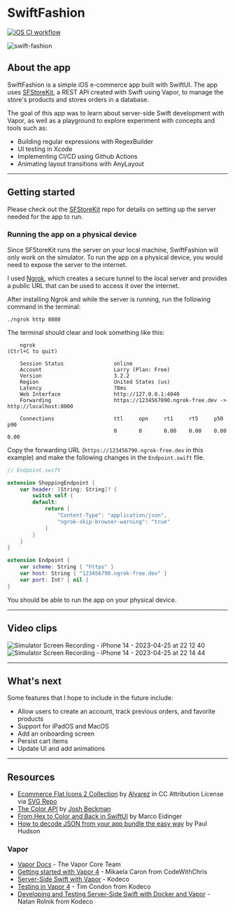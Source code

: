 # SwiftFashion

[![iOS CI workflow](https://github.com/larryn35/SwiftFashion/actions/workflows/CI.yml/badge.svg)](https://github.com/larryn35/SwiftFashion/actions/workflows/CI.yml)

![swift-fashion](https://user-images.githubusercontent.com/64430817/234474653-514b6107-e840-4387-a5cb-7e5bffa0a6f9.png)

## About the app

SwiftFashion is a simple iOS e-commerce app built with SwiftUI. The app uses [SFStoreKit](https://github.com/larryn35/SFStoreKit), a REST API created with Swift using Vapor, to manage the store's products and stores orders in a database. 

The goal of this app was to learn about server-side Swift development with Vapor, as well as a playground to explore experiment with concepts and tools such as:
- Building regular expressions with RegexBuilder
- UI testing in Xcode
- Implementing CI/CD using Github Actions
- Animating layout transitions with AnyLayout

---

## Getting started
Please check out the [SFStoreKit](https://github.com/larryn35/SFStoreKit) repo for details on setting up the server needed for the app to run.

### Running the app on a physical device
Since SFStoreKit runs the server on your local machine, SwiftFashion will only work on the simulator. To run the app on a physical device, you would need to expose the server to the internet. 

I used [Ngrok](https://ngrok.com/docs/getting-started/), which creates a secure tunnel to the local server and provides a public URL that can be used to access it over the internet.

After installing Ngrok and while the server is running, run the following command in the terminal:
```
./ngrok http 8080
```

The terminal should clear and look something like this:
```
    ngrok                                                                       (Ctrl+C to quit)
    
    Session Status                online
    Account                       Larry (Plan: Free)
    Version                       3.2.2
    Region                        United States (us)
    Latency                       78ms
    Web Interface                 http://127.0.0.1:4040
    Forwarding                    https://1234567890.ngrok-free.dev -> http://localhost:8000
    
    Connections                   ttl     opn     rt1     rt5     p50     p90
                                  0       0       0.00    0.00    0.00    0.00
```

Copy the forwarding URL (```https://123456790.ngrok-free.dev``` in this example) and make the following changes in the ```Endpoint.swift``` file.

```swift
// Endpoint.swift

extension ShoppingEndpoint {
    var header: [String: String]? {
        switch self {
        default:
            return [
                "Content-Type": "application/json",
                "ngrok-skip-browser-warning": "true"
            ]
        }
    }
}

extension Endpoint {
    var scheme: String { "https" }
    var host: String { "123456790.ngrok-free.dev" }
    var port: Int? { nil }
}
```

You should be able to run the app on your physical device.

---

## Video clips


![Simulator Screen Recording - iPhone 14 - 2023-04-25 at 22 12 40](https://user-images.githubusercontent.com/64430817/234475710-b2ee180a-2dd4-42d4-9e83-8822c3f1c60f.gif)
![Simulator Screen Recording - iPhone 14 - 2023-04-25 at 22 14 44](https://user-images.githubusercontent.com/64430817/234475980-0c8aef5c-f676-4520-a61f-661b06fa604a.gif)

---

## What's next
Some features that I hope to include in the future include:
- Allow users to create an account, track previous orders, and favorite products
- Support for iPadOS and MacOS
- Add an onboarding screen
- Persist cart items
- Update UI and add animations

---

## Resources

- [Ecommerce Flat Icons 2 Collection](https://www.svgrepo.com/collection/ecommerce-flat-icons-2/) by <a href="https://www.graphicsfuel.com/2017/09/fashion-icons-set/?ref=svgrepo.com" target="_blank">Alvarez</a> in CC Attribution License via <a href="https://www.svgrepo.com/" target="_blank">SVG Repo</a>
- [The Color API](https://www.thecolorapi.com/) by [Josh Beckman](https://www.joshbeckman.org/)
- [From Hex to Color and Back in SwiftUI](https://blog.eidinger.info/from-hex-to-color-and-back-in-swiftui) by Marco Eidinger
- [How to decode JSON from your app bundle the easy way](https://www.hackingwithswift.com/example-code/system/how-to-decode-json-from-your-app-bundle-the-easy-way) by Paul Hudson

### Vapor
- [Vapor Docs](https://docs.vapor.codes/) - The Vapor Core Team
- [Getting started with Vapor 4](https://www.youtube.com/watch?v=CD283bLteP0&list=PLMRqhzcHGw1Z7xNnqS_yUNm1k9dvq-HbM) - Mikaela Caron from CodeWithChris
- [Server-Side Swift with Vapor](https://www.kodeco.com/books/server-side-swift-with-vapor) - Kodeco
- [Testing in Vapor 4](https://www.kodeco.com/16909142-testing-in-vapor-4) - Tim Condon from Kodeco
- [Developing and Testing Server-Side Swift with Docker and Vapor](https://www.kodeco.com/26322368-developing-and-testing-server-side-swift-with-docker-and-vapor) - Natan Rolnik from Kodeco
